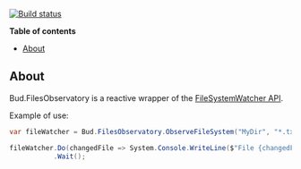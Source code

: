 [![Build status](https://ci.appveyor.com/api/projects/status/au3barw578jkvj28/branch/master?svg=true)](https://ci.appveyor.com/project/urbas/bud-tmpdir/branch/master)


__Table of contents__

* [About](#about)


## About

Bud.FilesObservatory is a reactive wrapper of the [FileSystemWatcher API](https://msdn.microsoft.com/en-us/library/system.io.filesystemwatcher.aspx).

Example of use:

```csharp
var fileWatcher = Bud.FilesObservatory.ObserveFileSystem("MyDir", "*.txt", recursive: true);

fileWatcher.Do(changedFile => System.Console.WriteLine($"File {changedFile} has changed."))
           .Wait();
```

